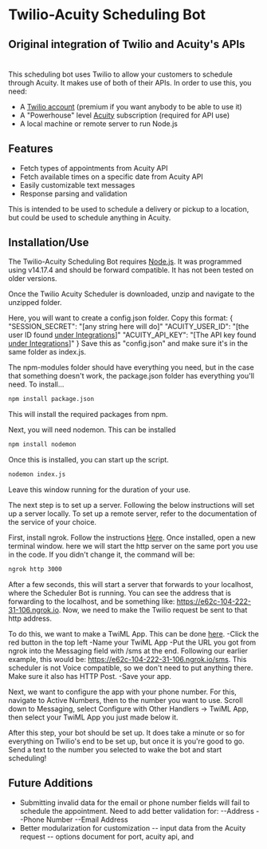 # Twilio-Acuity Scheduling Bot
## Original integration of Twilio and Acuity's APIs
#
#


This scheduling bot uses Twilio to allow your customers to schedule through Acuity. It makes use of both of their APIs. In order to use this, you need:
- A [Twilio account](https://twilio.com) (premium if you want anybody to be able to use it)
- A "Powerhouse" level [Acuity](https://acuityscheduling.com/) subscription (required for API use)
- A local machine or remote server to run Node.js

## Features

- Fetch types of appointments from Acuity API
- Fetch available times on a specific date from Acuity API
- Easily customizable text messages
- Response parsing and validation

This is intended to be used to schedule a delivery or pickup to a location, but could be used to schedule anything in Acuity.

## Installation/Use

The Twilio-Acuity Scheduling Bot requires [Node.js](https://nodejs.org/). It was programmed using v14.17.4 and should be forward compatible. It has not been tested on older versions.

Once the Twilio Acuity Scheduler is downloaded, unzip and navigate to the unzipped folder.

Here, you will want to create a config.json folder. Copy this format:
{
    "SESSION_SECRET": "[any string here will do]"
    "ACUITY_USER_ID": "[the user ID found [under Integrations](https://secure.acuityscheduling.com/app.php?action=settings&key=api)]"
    "ACUITY_API_KEY": "[The API key found [under Integrations](https://secure.acuityscheduling.com/app.php?action=settings&key=api)]"
}
Save this as "config.json" and make sure it's in the same folder as index.js.

The npm-modules folder should have everything you need, but in the case that something doesn't work, the package.json folder has everything you'll need. To install...

```sh
npm install package.json
```
This will install the required packages from npm.

Next, you will need nodemon. This can be installed
```sh
npm install nodemon
```
Once this is installed, you can start up the script.

```sh
nodemon index.js
```
Leave this window running for the duration of your use.

The next step is to set up a server. Following the below instructions will set up a server locally. To set up a remote server, refer to the documentation of the service of your choice.

First, install ngrok. Follow the instructions [Here](https://ngrok.com/download). Once installed, open a new terminal window. here we will start the http server on the same port you use in the code. If you didn't change it, the command will be:
```sh
ngrok http 3000
```
After a few seconds, this will start a server that forwards to your localhost, where the Scheduler Bot is running. You can see the address that is forwarding to the localhost, and be something like: https://e62c-104-222-31-106.ngrok.io. Now, we need to make the Twilio request be sent to that http address.

To do this, we want to make a TwiML App. This can be done [here](https://console.twilio.com/us1/develop/phone-numbers/manage/twiml-apps?frameUrl=%2Fconsole%2Fphone-numbers%2Fruntime%2Ftwiml-apps%3Fx-target-region%3Dus1).
    -Click the red button in the top left
    -Name your TwiML App
    -Put the URL you got from ngrok into the Messaging field with /sms at the end. Following our earlier example, this would be: https://e62c-104-222-31-106.ngrok.io/sms. This scheduler is not Voice compatible, so we don't need to put anything there. Make sure it also has HTTP Post.
    -Save your app.

Next, we want to configure the app with your phone number. For this, navigate to Active Numbers, then to the number you want to use. Scroll down to Messaging, select Configure with Other Handlers -> TwiML App, then select your TwiML App you just made below it.

After this step, your bot should be set up. It does take a minute or so for everything on Twilio's end to be set up, but once it is you're good to go. Send a text to the number you selected to wake the bot and start scheduling!


## Future Additions
- Submitting invalid data for the email or phone number fields will fail to schedule the appointment. Need to add better validation for:
--Address
--Phone Number
--Email Address
- Better modularization for customization
-- input data from the Acuity request
-- options document for port, acuity api, and 


[//]: # (These are reference links used in the body of this note and get stripped out when the markdown processor does its job. There is no need to format nicely because it shouldn't be seen. Thanks SO - http://stackoverflow.com/questions/4823468/store-comments-in-markdown-syntax)
